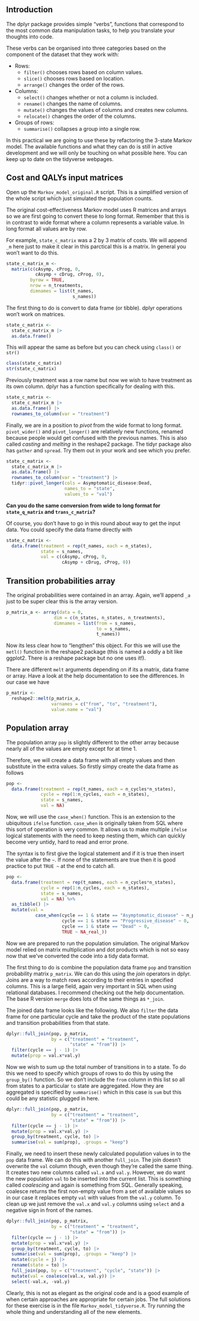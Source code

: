 ## Introduction

The dplyr package provides simple “verbs”, functions that correspond to
the most common data manipulation tasks, to help you translate your
thoughts into code.

These verbs can be organised into three categories based on the
component of the dataset that they work with:

-   Rows:
    -   `filter()` chooses rows based on column values.
    -   `slice()` chooses rows based on location.
    -   `arrange()` changes the order of the rows.
-   Columns:
    -   `select()` changes whether or not a column is included.
    -   `rename()` changes the name of columns.
    -   `mutate()` changes the values of columns and creates new
        columns.
    -   `relocate()` changes the order of the columns.
-   Groups of rows:
    -   `summarise()` collapses a group into a single row.

In this practical we are going to use these by refactoring the 3-state
Markov model. The available functions and what they can do is still in
active development and we will only be touching on what possible here.
You can keep up to date on the tidyverse webpages.

## Cost and QALYs input matrices

Open up the `Markov_model_original.R` script. This is a simplified
version of the whole script which just simulated the population counts.

The original cost-effectiveness Markov model uses R matrices and arrays
so we are first going to convert these to long format. Remember that
this is in contrast to wide format where a column represents a variable
value. In long format all values are by row.

For example, `state_c_matrix` was a 2 by 3 matrix of costs. We will
append `_m` here just to make it clear in this parctical this is a
matrix. In general you won’t want to do this.

``` r
state_c_matrix_m <-
  matrix(c(cAsymp, cProg, 0,
           cAsymp + cDrug, cProg, 0),
         byrow = TRUE,
         nrow = n_treatments,
         dimnames = list(t_names,
                         s_names))
```

The first thing to do is convert to data frame (or tibble). dplyr
operations won’t work on matrices.

``` r
state_c_matrix <-
  state_c_matrix_m |>
  as.data.frame()
```

This will appear the same as before but you can check using `class()` or
`str()`

``` r
class(state_c_matrix)
str(state_c_matrix)
```

Previously treatment was a row name but now we wish to have treatment as
its own column. dplyr has a function specifically for dealing with this.

``` r
state_c_matrix <-
  state_c_matrix_m |>
  as.data.frame() |>
  rownames_to_column(var = "treatment")
```

Finally, we are in a position to *pivot* from the wide format to long
format. `pivot_wider()` and `pivot_longer()` are relatively new
functions, renamed because people would get confused with the previous
names. This is also called *casting* and *melting* in the reshape2
package. The tidyr package also has `gather` and `spread`. Try them out
in your work and see which you prefer.

``` r
state_c_matrix <-
  state_c_matrix_m |>
  as.data.frame() |>
  rownames_to_column(var = "treatment") |>
  tidyr::pivot_longer(cols = Asymptomatic_disease:Dead,
                      names_to = "state",
                      values_to = "val")
```

**Can you do the same conversion from wide to long format for
`state_q_matrix` and `trans_c_matrix`?**

Of course, you don’t have to go in this round about way to get the input
data. You could specify the data frame directly with

``` r
state_c_matrix <-
  data.frame(treatment = rep(t_names, each = n_states),
             state = s_names,
             val = c(cAsymp, cProg, 0,
                     cAsymp + cDrug, cProg, 0))
```

## Transition probabilities array

The original probabilities were contained in an array. Again, we’ll
append `_a` just to be super clear this is the array version.

``` r
p_matrix_a <- array(data = 0,
                  dim = c(n_states, n_states, n_treatments),
                  dimnames = list(from = s_names,
                                  to = s_names,
                                  t_names))
```

Now its less clear how to “lengthen” this object. For this we will use
the `metl()` function in the reshape2 package (this is named a oddly a
bit like ggplot2. There is a reshape package but no one uses it!).

There are different `melt` arguments depending on if its a matrix, data
frame or array. Have a look at the help documentation to see the
differences. In our case we have

``` r
p_matrix <-
  reshape2::melt(p_matrix_a,
                 varnames = c("from", "to", "treatment"),
                 value.name = "val")
```

## Population array

The population array `pop` is slightly different to the other array
because nearly all of the values are empty except for at time 1.

Therefore, we will create a data frame with all empty values and then
substitute in the extra values. So firstly simpy create the data frame
as follows

``` r
pop <- 
  data.frame(treatment = rep(t_names, each = n_cycles*n_states),
             cycle = rep(1:n_cycles, each = n_states),
             state = s_names,
             val = NA)
```

Now, we will use the `case_when()` function. This is an extension to the
ubiquitous `ifelse` function. `case_when` is originally taken from SQL
where this sort of operation is very common. It allows us to make
multiple `ifelse` logical statements with the need to keep nesting them,
which can quickly become very untidy, hard to read and error prone.

The syntax is to first give the logical statement and if it is true then
insert the value after the `~`. If none of the statements are true then
it is good practice to put `TRUE ~` at the end to catch all.

``` r
pop <- 
  data.frame(treatment = rep(t_names, each = n_cycles*n_states),
             cycle = rep(1:n_cycles, each = n_states),
             state = s_names,
             val = NA) %>% 
  as_tibble() |> 
  mutate(val = 
           case_when(cycle == 1 & state == "Asymptomatic_disease" ~ n_pop,
                     cycle == 1 & state == "Progressive_disease" ~ 0,
                     cycle == 1 & state == "Dead" ~ 0,
                     TRUE ~ NA_real_))
```

Now we are prepared to run the population simulation. The original
Markov model relied on matrix multiplication and dot products which is
not so easy now that we’ve converted the code into a tidy data format.

The first thing to do is combine the population data frame `pop` and
transition probability matrix `p_matrix`. We can do this using the
*join* operators in dplyr. Joins are a way to match rows according to
their entries in specified columns. This is a large field, again very
important in SQL when using relational databases. I recommend checking
out the help documentation. The base R version `merge` does lots of the
same things as `*_join`.

The joined data frame looks like the following. We also `filter` the
data frame for one particular cycle and take the product of the state
populations and transition probabilities from that state.

``` r
dplyr::full_join(pop, p_matrix,
                 by = c("treatment" = "treatment",
                        "state" = "from")) |>
  filter(cycle == j - 1) |> 
  mutate(prop = val.x*val.y) 
```

Now we wish to sum up the total number of transitions in to a state. To
do this we need to specify which groups of rows to do this by using the
`group_by()` function. So we don’t include the `from` column in this
list so all from states to a particular `to` state are aggregated. How
they are aggregated is specified by `summarise()` which in this case is
`sum` but this could be any statistic plugged in here.

``` r
dplyr::full_join(pop, p_matrix,
                 by = c("treatment" = "treatment",
                        "state" = "from")) |>
  filter(cycle == j - 1) |> 
  mutate(prop = val.x*val.y) |>
  group_by(treatment, cycle, to) |>
  summarise(val = sum(prop), .groups = "keep") 
```

Finally, we need to insert these newly calculated population values in
to the `pop` data frame. We can do this with another `full_join`. The
join doesn’t overwrite the `val` column though, even though they’re
called the same thing. It creates two new columns called `val.x` and
`val.y`. However, we do want the new population `val` to be inserted
into the current list. This is something called *coalescing* and again
is something from SQL. Generally speaking, coalesce returns the first
non-empty value from a set of available values so in our case it
replaces empty `val` with values from the `val.y` column. To clean up we
just remove the `val.x` and `val.y` columns using `select` and a
negative sign in front of the names.

``` r
dplyr::full_join(pop, p_matrix,
                 by = c("treatment" = "treatment",
                        "state" = "from")) |>
  filter(cycle == j - 1) |> 
  mutate(prop = val.x*val.y) |>
  group_by(treatment, cycle, to) |>
  summarise(val = sum(prop), .groups = "keep") |> 
  mutate(cycle = j) |> 
  rename(state = to) |> 
  full_join(pop, by = c("treatment", "cycle", "state")) |> 
  mutate(val = coalesce(val.x, val.y)) |>
  select(-val.x, -val.y)
```

Clearly, this is not as elegant as the original code and is a good
example of when certain approaches are appropriate for certain jobs. The
full solutions for these exercise is in the file
`Markov_model_tidyverse.R`. Try running the whole thing and
understanding all of the new elements.

